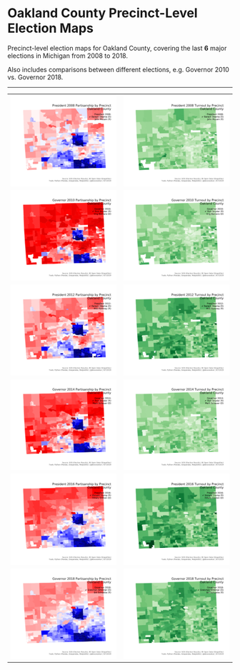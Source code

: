 # Oakland County Precinct-Level Election Maps

Precinct-level election maps for Oakland County, covering the last **6** major elections in Michigan from 2008 to 2018.

Also includes comparisons between different elections, e.g. Governor 2010 vs. Governor 2018.

***

| | |
|:-----:|:-----:|
| [![President 2008 Oakland by Precinct](https://raw.githubusercontent.com/dcadata/michigan-district-partisanship-index/master/_oakland-county/President%202008%20Oakland%20by%20Precinct.png)](https://raw.githubusercontent.com/dcadata/michigan-district-partisanship-index/master/_oakland-county/President%202008%20Oakland%20by%20Precinct.png)  | [![President 2008 Oakland by Precinct Turnout](https://raw.githubusercontent.com/dcadata/michigan-district-partisanship-index/master/_oakland-county/President%202008%20Oakland%20by%20Precinct%20Turnout.png)](https://raw.githubusercontent.com/dcadata/michigan-district-partisanship-index/master/_oakland-county/President%202008%20Oakland%20by%20Precinct%20Turnout.png) 
| [![Governor 2010 Oakland by Precinct](https://raw.githubusercontent.com/dcadata/michigan-district-partisanship-index/master/_oakland-county/Governor%202010%20Oakland%20by%20Precinct.png)](https://raw.githubusercontent.com/dcadata/michigan-district-partisanship-index/master/_oakland-county/Governor%202010%20Oakland%20by%20Precinct.png)  | [![Governor 2010 Oakland by Precinct Turnout](https://raw.githubusercontent.com/dcadata/michigan-district-partisanship-index/master/_oakland-county/Governor%202010%20Oakland%20by%20Precinct%20Turnout.png)](https://raw.githubusercontent.com/dcadata/michigan-district-partisanship-index/master/_oakland-county/Governor%202010%20Oakland%20by%20Precinct%20Turnout.png) 
| [![President 2012 Oakland by Precinct](https://raw.githubusercontent.com/dcadata/michigan-district-partisanship-index/master/_oakland-county/President%202012%20Oakland%20by%20Precinct.png)](https://raw.githubusercontent.com/dcadata/michigan-district-partisanship-index/master/_oakland-county/President%202012%20Oakland%20by%20Precinct.png)  | [![President 2012 Oakland by Precinct Turnout](https://raw.githubusercontent.com/dcadata/michigan-district-partisanship-index/master/_oakland-county/President%202012%20Oakland%20by%20Precinct%20Turnout.png)](https://raw.githubusercontent.com/dcadata/michigan-district-partisanship-index/master/_oakland-county/President%202012%20Oakland%20by%20Precinct%20Turnout.png) 
| [![Governor 2014 Oakland by Precinct](https://raw.githubusercontent.com/dcadata/michigan-district-partisanship-index/master/_oakland-county/Governor%202014%20Oakland%20by%20Precinct.png)](https://raw.githubusercontent.com/dcadata/michigan-district-partisanship-index/master/_oakland-county/Governor%202014%20Oakland%20by%20Precinct.png)  | [![Governor 2014 Oakland by Precinct Turnout](https://raw.githubusercontent.com/dcadata/michigan-district-partisanship-index/master/_oakland-county/Governor%202014%20Oakland%20by%20Precinct%20Turnout.png)](https://raw.githubusercontent.com/dcadata/michigan-district-partisanship-index/master/_oakland-county/Governor%202014%20Oakland%20by%20Precinct%20Turnout.png) 
| [![President 2016 Oakland by Precinct](https://raw.githubusercontent.com/dcadata/michigan-district-partisanship-index/master/_oakland-county/President%202016%20Oakland%20by%20Precinct.png)](https://raw.githubusercontent.com/dcadata/michigan-district-partisanship-index/master/_oakland-county/President%202016%20Oakland%20by%20Precinct.png)  | [![President 2016 Oakland by Precinct Turnout](https://raw.githubusercontent.com/dcadata/michigan-district-partisanship-index/master/_oakland-county/President%202016%20Oakland%20by%20Precinct%20Turnout.png)](https://raw.githubusercontent.com/dcadata/michigan-district-partisanship-index/master/_oakland-county/President%202016%20Oakland%20by%20Precinct%20Turnout.png) 
| [![Governor 2018 Oakland by Precinct](https://raw.githubusercontent.com/dcadata/michigan-district-partisanship-index/master/_oakland-county/Governor%202018%20Oakland%20by%20Precinct.png)](https://raw.githubusercontent.com/dcadata/michigan-district-partisanship-index/master/_oakland-county/Governor%202018%20Oakland%20by%20Precinct.png)  | [![Governor 2018 Oakland by Precinct Turnout](https://raw.githubusercontent.com/dcadata/michigan-district-partisanship-index/master/_oakland-county/Governor%202018%20Oakland%20by%20Precinct%20Turnout.png)](https://raw.githubusercontent.com/dcadata/michigan-district-partisanship-index/master/_oakland-county/Governor%202018%20Oakland%20by%20Precinct%20Turnout.png) 
